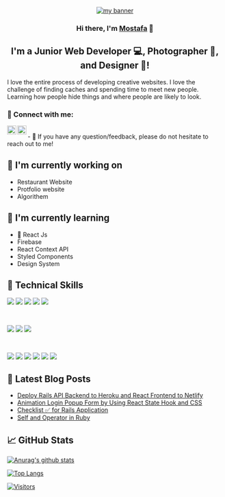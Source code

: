 <p align="center">
  <a href="https://www.yushi.dev/" target="_blank" rel="noreferrer"><img src="[https://user-images.githubusercontent.com/75753187/123350185-74ce0900-d528-11eb-848d-d92955dbb944.png](https://pbs.twimg.com/profile_banners/878324900892614657/1498286005/1500x500)" alt="my banner"></a>
</p>

<h3 align="center">
Hi there, I'm <a href=#" target="_blank" rel="noreferrer">Mostafa</a> 👋
</h3>

<h2 align="center">
I'm a Junior Web Developer 💻, Photographer 📸, and Designer 🎨!
</h2> 

I love the entire process of developing creative websites. I love the challenge of finding caches and spending time to meet new people. Learning how people hide things and where people are likely to look.

### 🤝 Connect with me:

<a href="https://www.linkedin.com/in/Mostafa.mohammado.89/"><img align="left" src="https://raw.githubusercontent.com/yushi1007/yushi1007/main/images/linkedin.svg" alt="Mostafa Mohammadi| LinkedIn" width="21px"/></a>
<a href="https://instagram.com/mostafa.mohammadi.89"><img align="left" src="https://raw.githubusercontent.com/yushi1007/yushi1007/main/images/instagram.svg" alt="Mostafa mohammadi instagram" width="21px"/></a>
  
  

  
  

</br>
- 💬 If you have any question/feedback, please do not hesitate to reach out to me!

## 🔭 I'm currently working on

- Restaurant Website
- Protfolio website
- Algorithem

## 🌱 I'm currently learning

- 📱 React Js
- Firebase
- React Context API
- Styled Components 
- Design System 

## 💼 Technical Skills

![](https://img.shields.io/badge/Code-React-informational?style=flat&logo=react&color=61DAFB)
![](https://img.shields.io/badge/Code-Redux-informational?style=flat&logo=Redux&color=764ABC)
![](https://img.shields.io/badge/Code-JavaScript-informational?style=flat&logo=JavaScript&color=F7DF1E)
![](https://img.shields.io/badge/Code-HTML5-informational?style=flat&logo=HTML5&color=E34F26)
![](https://img.shields.io/badge/Code-SQLite-informational?style=flat&logo=SQLite&color=003B57)

</br>

![](https://img.shields.io/badge/Style-Bootstrap-informational?style=flat&logo=Bootstrap&color=7952B3)
![](https://img.shields.io/badge/Style-CSS3-informational?style=flat&logo=CSS3&color=1572B6)
![](https://img.shields.io/badge/Style-styled--components-informational?style=flat&logo=styled-components&color=DB7093)


</br>

![](https://img.shields.io/badge/Tools-Figma-informational?style=flat&logo=Figma&color=F24E1E)
![](https://img.shields.io/badge/Tools-NPM-informational?style=flat&logo=NPM&color=CB3837)
![](https://img.shields.io/badge/Tools-Heroku-informational?style=flat&logo=Heroku&color=430098)
![](https://img.shields.io/badge/Tools-Netlify-informational?style=flat&logo=netlify&color=00C7B7)
![](https://img.shields.io/badge/Tools-Git-informational?style=flat&logo=Git&color=F05032)
![](https://img.shields.io/badge/Tools-GitHub-informational?style=flat&logo=GitHub&color=181717)

## 📝 Latest Blog Posts

- [Deploy Rails API Backend to Heroku and React Frontend to Netlify](https://yushi95.medium.com/deploy-rails-api-backend-to-heroku-and-react-frontend-to-netlify-b515239d5022)
- [Animation Login Popup Form by Using React State Hook and CSS](https://medium.com/geekculture/animation-login-popup-form-by-using-react-state-hook-and-css-7ecf803f1fa9)
- [Checklist ✅ for Rails Application](https://yushi95.medium.com/checklist-for-rails-application-30868cb4f48b)
- [Self and Operator in Ruby](https://blog.usejournal.com/self-in-ruby-5e8a91fa4602)

## 📈 GitHub Stats 

[![Anurag's github stats](https://github-readme-stats.vercel.app/api?username=yushi1007)](https://github.com/yushi1007)

[![Top Langs](https://github-readme-stats.vercel.app/api/top-langs/?username=yushi1007&layout=compact)](https://github.com/yushi1007)

[![Visitors](https://visitor-badge.glitch.me/badge?page_id=yushi1007.yushi1007)](https://www.yushi.dev/)
